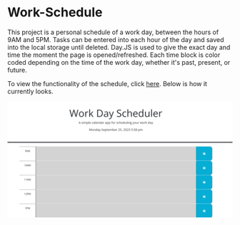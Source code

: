 # Work-Schedule

This project is a personal schedule of a work day, between the hours of 9AM and 5PM. Tasks can be entered into each hour of the day and saved into the local storage until deleted. Day.JS is used to give the exact day and time the moment the page is opened/refreshed. Each time block is color coded depending on the time of the work day, whether it's past, present, or future.

To view the functionality of the schedule, click [here](). Below is how it currently looks.

![Work-day Schedule](./Develop/Assets/Work%20day%20schedule%20screenshot.png)